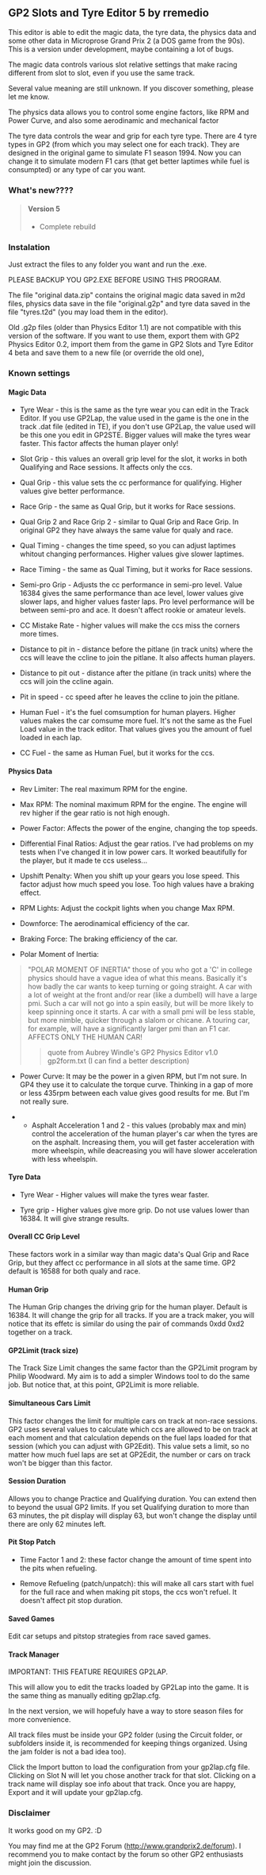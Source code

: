 ## GP2 Slots and Tyre Editor 5 by rremedio

This editor is able to edit the magic data, the tyre data, the physics data and some other data in Microprose Grand Prix 2 (a DOS game from the 90s). This is a version under development, maybe containing a lot of bugs.

The magic data controls various slot relative settings that make racing different from slot to slot, even if you use the same track.

Several value meaning are still unknown. If you discover something, please let me know.

The physics data allows you to control some engine factors, like RPM and Power Curve, and also some aerodinamic and mechanical factor

The tyre data controls the wear and grip for each tyre type. There are 4 tyre types in GP2 (from which you may select one for each track). They are designed in the original game to simulate F1 season 1994. Now you can change it to simulate modern F1 cars (that get better laptimes while fuel is consumpted) or any type of car you want.

### What's new????

>#### Version 5
>- Complete rebuild

### Instalation

Just extract the files to any folder you want and run the .exe.
 
PLEASE BACKUP YOU GP2.EXE BEFORE USING THIS PROGRAM.

The file "original data.zip" contains the original magic data saved in m2d files, physics data save in the file "original.g2p" and tyre data saved in the file "tyres.t2d" (you may load them in the editor).

Old .g2p files (older than Physics Editor 1.1) are not compatible with this version of the software. If you want to use them, export them with GP2 Physics Editor 0.2, import them from the game in GP2 Slots and Tyre Editor 4 beta and save them to a new file (or override the old one),

### Known settings

#### Magic Data
- Tyre Wear - this is the same as the tyre wear you can edit in the Track Editor. If you use GP2Lap, the value used in the game is the one in the track .dat file (edited in TE), if you don't use GP2Lap, the value used will be this one you edit in GP2STE. Bigger values will make the tyres wear faster. This factor affects the human player only!

- Slot Grip - this values an overall grip level for the slot, it works in both Qualifying and Race sessions. It affects only the ccs.

- Qual Grip - this value sets the cc performance for qualifying. Higher values give better performance.

- Race Grip - the same as Qual Grip, but it works for Race sessions.

- Qual Grip 2 and Race Grip 2 - similar to Qual Grip and Race Grip. In original GP2 they have always the same value for qualy and race.

- Qual Timing - changes the time speed, so you can adjust laptimes whitout changing performances. Higher values give slower laptimes.

- Race Timing - the same as Qual Timing, but it works for Race sessions.

- Semi-pro Grip - Adjusts the cc performance in semi-pro level. Value 16384 gives the same performance than ace level, lower values give slower laps, and higher values faster laps. Pro level performance will be between semi-pro and ace. It doesn't affect rookie or amateur levels.

- CC Mistake Rate - higher values will make the ccs miss the corners more times.

- Distance to pit in - distance before the pitlane (in track units) where the ccs will leave the ccline to join the pitlane. It also affects human players.

- Distance to pit out - distance after the pitlane (in track units) where the ccs will join the ccline again.

- Pit in speed - cc speed after he leaves the ccline to join the pitlane.

- Human Fuel - it's the fuel comsumption for human players. Higher values makes the car comsume more fuel. It's not the same as the Fuel Load value in the track editor. That values gives you the amount of fuel loaded in each lap.

- CC Fuel - the same as Human Fuel, but it works for the ccs.

#### Physics Data
- Rev Limiter: The real maximum RPM for the engine.

- Max RPM: The nominal maximum RPM for the engine. The engine will rev higher if the gear ratio is not high enough.

- Power Factor: Affects the power of the engine, changing the top speeds.

- Differential Final Ratios: Adjust the gear ratios. I've had problems on my tests when I've changed it in low power cars. It worked beautifully for the player, but it made te ccs useless...

- Upshift Penalty: When you shift up your gears you lose speed. This factor adjust how much speed you lose. Too high values have a braking effect.

- RPM Lights: Adjust the cockpit lights when you change Max RPM.

- Downforce: The aerodinamical efficiency of the car.

- Braking Force: The braking efficiency of the car.

- Polar Moment of Inertia:
>"POLAR MOMENT OF INERTIA" those of you who got a 'C' in college physics should have a vague idea of what this means. Basically it's how badly the car wants to keep turning or going straight. A car with a lot of weight at the front and/or rear (like a dumbell) will have a large pmi.  Such a car will not go into a spin easily, but will be more likely to keep spinning once it starts.  A car with a small pmi will be less stable, but more nimble, quicker through a slalom or chicane.  A touring car, for example, will have a significantly larger pmi than an F1 car.
>AFFECTS ONLY THE HUMAN CAR!
>>quote from Aubrey Windle's GP2 Physics Editor v1.0 gp2form.txt (I can find a better description)

- Power Curve: It may be the power in a given RPM, but I'm not sure. In GP4 they use it to calculate the torque curve. Thinking in a gap of more or less 435rpm between each value gives good results for me. But I'm not really sure.

- - Asphalt Acceleration 1 and 2 - this values (probably max and min) control the acceleration of the human player's car when the tyres are on the asphalt. Increasing them, you will get faster acceleration with more wheelspin, while deacreasing you will have slower acceleration with less wheelspin.

#### Tyre Data
- Tyre Wear - Higher values will make the tyres wear faster. 

- Tyre grip - Higher values give more grip. Do not use values lower than 16384. It will give strange results.

#### Overall CC Grip Level
These factors work in a similar way than magic data's Qual Grip and Race Grip, but they affect cc performance in all slots at the same time. GP2 default is 16588 for both qualy and race. 

#### Human Grip
The Human Grip changes the driving grip for the human player. Default is 16384. It will change the grip for all tracks. If you are a track maker, you will notice that its effetc is similar do using the pair of commands 0xdd 0xd2 together on a track.

#### GP2Limit (track size)
The Track Size Limit changes the same factor than the GP2Limit program by Philip Woodward. My aim is to add a simpler Windows tool to do the same job. But notice that, at this point, GP2Limit is more reliable.

#### Simultaneous Cars Limit
This factor changes the limit for multiple cars on track at non-race sessions. GP2 uses several values to calculate which ccs are allowed to be on track at each moment and that calculation depends on the fuel laps loaded for that session (which you can adjust with GP2Edit). This value sets a limit, so no matter how much fuel laps are set at GP2Edit, the number or cars on track won't be bigger than this factor.

#### Session Duration
Allows you to change Practice and Qualifying duration. You can extend then to beyond the usual GP2 limits. If you set Qualifying duration to more than 63 minutes, the pit display will display 63, but won't change the display until there are only 62 minutes left.

#### Pit Stop Patch
- Time Factor 1 and 2: these factor change the amount of time spent into the pits when refueling.

- Remove Refueling (patch/unpatch): this will make all cars start with fuel for the full race and when making pit stops, the ccs won't refuel. It doesn't affect pit stop duration.

#### Saved Games
Edit car setups and pitstop strategies from race saved games.

#### Track Manager
IMPORTANT: THIS FEATURE REQUIRES GP2LAP.

This will allow you to edit the tracks loaded by GP2Lap into the game. It is the same thing as manually editing gp2lap.cfg.

In the next version, we will hopefuly have a way to store season files for more convenience.

All track files must be inside your GP2 folder (using the Circuit folder, or subfolders inside it, is recommended for keeping things organized. Using the jam folder is not a bad idea too).

Click the Import button to load the configuration from your gp2lap.cfg file. Clicking on Slot N will let you chose another track for that slot. Clicking on a track name will display soe info about that track. Once you are happy, Export and it will update your gp2lap.cfg.

### Disclaimer
It works good on my GP2. :D

You may find me at the GP2 Forum (http://www.grandprix2.de/forum). I recommend you to make contact by the forum so other GP2 enthusiasts might join the discussion.
